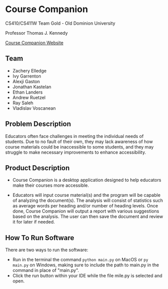 # Course Companion

CS410/CS411W Team Gold - Old Dominion University

Professor Thomas J. Kennedy

[Course Companion Website](https://ethanlanders.github.io/Course-Companion/)

## Team
* Zachery Elledge
* Ivy Garrenton
* Alexji Gaston
* Jonathan Kastelan
* Ethan Landers
* Andrew Ruetzel
* Ray Saleh
* Vladislav Voscanean

## Problem Description
Educators often face challenges in meeting the individual needs of students. Due to no fault of their own, they may lack awareness of how course materials could be inaccessible to some students, and they may struggle to make necessary improvements to enhance accessibility.

## Product Description
* Course Companion is a desktop application designed to help educators make their courses more accessible.

* Educators will input course material(s) and the program will be capable of analyzing the document(s). The analysis will consist of statistics such as average words per heading and/or number of heading levels. Once done, Course Companion will output a report with various suggestions based on the analysis. The user can then save the document and review it for later if needed.

## How To Run Software
There are two ways to run the software:
* Run in the terminal the command `python main.py` on MacOS or `py main.py` on Windows, making sure to include the path to main.py in the command in place of "main.py".
* Click the run button within your IDE while the file mile.py is selected and open.
